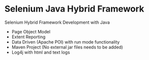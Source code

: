 # Selenium Java Hybrid Framework
Selenium Hybrid Framework Development with Java
- Page Object Model
- Extent Reporting
- Data Driven (Apache POI) with run mode functionality
- Maven Project (No external jar files needs to be added)
- Log4j with html and text logs
	
